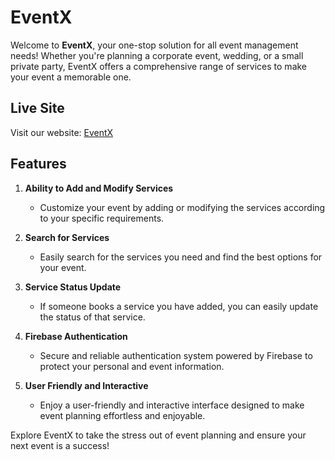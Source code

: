 # EventX

Welcome to **EventX**, your one-stop solution for all event management needs! Whether you're planning a corporate event, wedding, or a small private party, EventX offers a comprehensive range of services to make your event a memorable one.

## Live Site

Visit our website: [EventX](https://eventx-7378e.web.app)

## Features

1. **Ability to Add and Modify Services**
   - Customize your event by adding or modifying the services according to your specific requirements.

2. **Search for Services**
   - Easily search for the services you need and find the best options for your event.

3. **Service Status Update**
   - If someone books a service you have added, you can easily update the status of that service.

4. **Firebase Authentication**
   - Secure and reliable authentication system powered by Firebase to protect your personal and event information.

5. **User Friendly and Interactive**
   - Enjoy a user-friendly and interactive interface designed to make event planning effortless and enjoyable.


Explore EventX to take the stress out of event planning and ensure your next event is a success!

